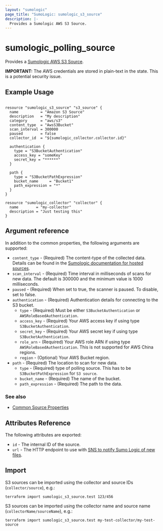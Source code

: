 ```yaml
---
layout: "sumologic"
page_title: "SumoLogic: sumologic_s3_source"
description: |-
  Provides a Sumologic AWS S3 Source.
---
```


# sumologic_polling_source
Provides a [Sumologic AWS S3 Source][2].

__IMPORTANT:__ The AWS credentials are stored in plain-text in the state. This is a potential security issue.

## Example Usage
```hcl

resource "sumologic_s3_source" "s3_source" {
  name          = "Amazon S3 Source"
  description   = "My description"
  category      = "aws/s3"
  content_type  = "AwsS3Bucket"
  scan_interval = 300000
  paused        = false
  collector_id  = "${sumologic_collector.collector.id}"

  authentication {
    type = "S3BucketAuthentication"
    access_key = "someKey"
    secret_key = "******"
  }

  path {
    type = "S3BucketPathExpression"
    bucket_name     = "Bucket1"
    path_expression = "*"
  }
}

resource "sumologic_collector" "collector" {
  name        = "my-collector"
  description = "Just testing this"
}
```

## Argument reference

In addition to the common properties, the following arguments are supported:

 - `content_type` - (Required) The content-type of the collected data. Details can be found in the [Sumologic documentation for hosted sources][1].
 - `scan_interval` - (Required) Time interval in milliseconds of scans for new data. The default is 300000 and the minimum value is 1000 milliseconds.
 - `paused` - (Required) When set to true, the scanner is paused. To disable, set to false.
 - `authentication` - (Required) Authentication details for connecting to the S3 bucket.
     + `type` - (Required) Must be either `S3BucketAuthentication` or `AWSRoleBasedAuthentication`.
     + `access_key` - (Required) Your AWS access key if using type `S3BucketAuthentication`.
     + `secret_key` - (Required) Your AWS secret key if using type `S3BucketAuthentication`.
     + `role_arn` - (Required) Your AWS role ARN if using type `AWSRoleBasedAuthentication`. This is not supported for AWS China regions.
     + `region` - (Optional) Your AWS Bucket region.
 - `path` - (Required) The location to scan for new data.
     + `type` - (Required) type of polling source. This has to be `S3BucketPathExpression` for `S3 source`.
     + `bucket_name` - (Required) The name of the bucket. 
     + `path_expression` - (Required) The path to the data.

### See also
  * [Common Source Properties](https://github.com/SumoLogic/tree/master/website#common-source-properties)

## Attributes Reference
The following attributes are exported:

- `id` - The internal ID of the source.
- `url` - The HTTP endpoint to use with [SNS to notify Sumo Logic of new files](https://help.sumologic.com/03Send-Data/Sources/02Sources-for-Hosted-Collectors/Amazon-Web-Services/AWS-S3-Source#Set_up_SNS_in_AWS_(Optional)).

## Import
S3 sources can be imported using the collector and source IDs (`collector/source`), e.g.:

```hcl
terraform import sumologic_s3_source.test 123/456
```

S3 sources can be imported using the collector name and source name (`collectorName/sourceName`), e.g.:

```hcl
terraform import sumologic_s3_source.test my-test-collector/my-test-source
```

[1]: https://help.sumologic.com/Send_Data/Sources/03Use_JSON_to_Configure_Sources/JSON_Parameters_for_Hosted_Sources
[2]: https://help.sumologic.com/03Send-Data/Sources/02Sources-for-Hosted-Collectors/Amazon-Web-Services/AWS-S3-Source

